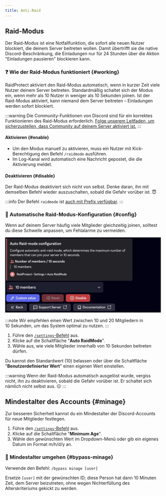 ```yaml
---
title: Anti-Raid
---
```


## Raid-Modus

Der Raid-Modus ist eine Notfallfunktion, die sofort alle neuen Nutzer blockiert, die deinem Server beitreten wollen. Damit übertrifft sie die native Discord-Beschränkung, die Einladungen nur für 24 Stunden über die Aktion "Einladungen pausieren" blockieren kann.

### ❓ Wie der Raid-Modus funktioniert {#working}

RaidProtect aktiviert den Raid-Modus automatisch, wenn in kurzer Zeit viele Nutzer deinem Server beitreten. Standardmäßig schaltet sich der Modus ein, wenn mehr als 10 Nutzer in weniger als 10 Sekunden joinen. Ist der Raid-Modus aktiviert, kann niemand dem Server beitreten – Einladungen werden sofort blockiert.

:::warning
Die Community-Funktionen von Discord sind für ein korrektes Funktionieren des Raid-Modus erforderlich. [Folge unserem Leitfaden, um sicherzustellen, dass Community auf deinem Server aktiviert ist.](../guides/community.md)
:::

#### Aktivieren {#enable}

- Um den Modus manuell zu aktivieren, muss ein Nutzer mit Kick-Berechtigung den Befehl `/raidmode` ausführen.
- Im Log-Kanal wird automatisch eine Nachricht gepostet, die die Aktivierung meldet.

#### Deaktivieren {#disable}

Der Raid-Modus deaktiviert sich nicht von selbst. Denke daran, ihn mit demselben Befehl wieder auszuschalten, sobald die Gefahr vorüber ist. 😇

:::info
Der Befehl `raidmode` ist [auch mit Prefix verfügbar](../guides/prefix.md).
:::

### 🚨 Automatische Raid-Modus-Konfiguration {#config}

Wenn auf deinem Server häufig viele Mitglieder gleichzeitig joinen, solltest du diese Schwelle anpassen, um Fehlalarme zu vermeiden.

![Screenshot der Einstellungen für den automatischen Raid-Modus](../../../../en/docusaurus-plugin-content-docs/current/assets/rp-settings-raid-mode.webp)

:::note
Wir empfehlen einen Wert zwischen 10 und 20 Mitgliedern in 10 Sekunden, um das System optimal zu nutzen.
:::

1. Führe den [`/settings`-Befehl](../setup.md#settings) aus.
2. Klicke auf die Schaltfläche "**Auto RaidMode**".
3. Wähle aus, wie viele Mitglieder innerhalb von 10 Sekunden beitreten dürfen.

Du kannst den Standardwert (10) belassen oder über die Schaltfläche "**Benutzerdefinierter Wert**" einen eigenen Wert einstellen.

:::warning
Wenn der Raid-Modus automatisch ausgelöst wurde, vergiss nicht, ihn zu deaktivieren, sobald die Gefahr vorüber ist. Er schaltet sich nämlich nicht selbst aus. 😖
:::

## Mindestalter des Accounts {#minage}

Zur besseren Sicherheit kannst du ein Mindestalter der Discord-Accounts für neue Mitglieder festlegen.

1. Führe den [`/settings`-Befehl](../setup.md#settings) aus.
2. Klicke auf die Schaltfläche "**Minimum Age**".
3. Wähle den gewünschten Wert im Dropdown-Menü oder gib ein eigenes Datum im Format m/h/d/y an.

### 🎂 Mindestalter umgehen {#bypass-minage}

Verwende den Befehl: ```/bypass minage [user]```

Ersetze `[user]` mit der gewünschten ID; diese Person hat dann 10 Minuten Zeit, dem Server beizutreten, ohne wegen Nichterfüllung des Alterskriteriums gekickt zu werden.
